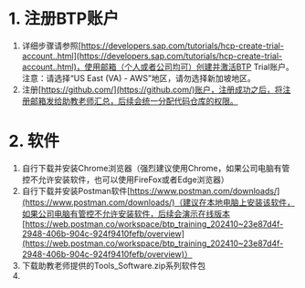 # 1. 注册BTP账户
1. 详细步骤请参照[https://developers.sap.com/tutorials/hcp-create-trial-account..html](https://developers.sap.com/tutorials/hcp-create-trial-account..html)，使用邮箱（个人或者公司均可）创建并激活BTP Trial账户。注意：请选择“US East (VA) - AWS”地区，请勿选择新加坡地区。
2. 注册[https://github.com/](https://github.com/)账户，注册成功之后，将注册邮箱发给助教老师汇总，后续会统一分配代码仓库的权限。

# 2. 软件

1. 自行下载并安装Chrome浏览器（强烈建议使用Chrome，如果公司电脑有管控不允许安装软件，也可以使用FireFox或者Edge浏览器）
2. 自行下载并安装Postman软件[https://www.postman.com/downloads/](https://www.postman.com/downloads/)（建议在本地电脑上安装该软件，如果公司电脑有管控不允许安装软件，后续会演示在线版本[https://web.postman.co/workspace/btp_training_202410~23e87d4f-2948-406b-904c-924f9410fefb/overview](https://web.postman.co/workspace/btp_training_202410~23e87d4f-2948-406b-904c-924f9410fefb/overview)）
3. 下载助教老师提供的Tools_Software.zip系列软件包
4. 